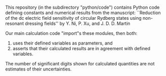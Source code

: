This repository (in the subdirectory "python/code") contains Python code defining constants and numerical results from the manuscript:
``Reduction of the dc electric field sensitivity of circular Rydberg states using
non-resonant dressing fields''
by Y. Ni, P. Xu, and J. D. D. Martin

Our main calculation code "import"s these modules, then both:
1) uses their defined variables as parameters, and
2) asserts that their calculated results are in agreement with defined variables.

The number of significant digits shown for calculated quantities are not estimates of their uncertainties. 




